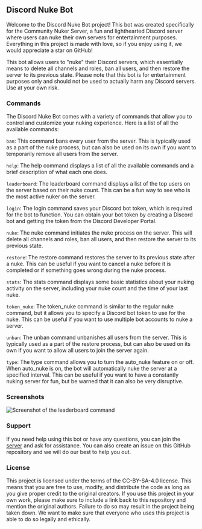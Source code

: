 ## Discord Nuke Bot
Welcome to the Discord Nuke Bot project! This bot was created specifically for the Community Nuker Server, a fun and lighthearted Discord server where users can nuke their own servers for entertainment purposes. Everything in this project is made with love, so if you enjoy using it, we would appreciate a star on GitHub!

This bot allows users to "nuke" their Discord servers, which essentially means to delete all channels and roles, ban all users, and then restore the server to its previous state. Please note that this bot is for entertainment purposes only and should not be used to actually harm any Discord servers. Use at your own risk.

### Commands
The Discord Nuke Bot comes with a variety of commands that allow you to control and customize your nuking experience. Here is a list of all the available commands:

`ban`: This command bans every user from the server. This is typically used as a part of the nuke process, but can also be used on its own if you want to temporarily remove all users from the server.

`help`: The help command displays a list of all the available commands and a brief description of what each one does.

`leaderboard`: The leaderboard command displays a list of the top users on the server based on their nuke count. This can be a fun way to see who is the most active nuker on the server.

`login`: The login command saves your Discord bot token, which is required for the bot to function. You can obtain your bot token by creating a Discord bot and getting the token from the Discord Developer Portal.

`nuke`: The nuke command initiates the nuke process on the server. This will delete all channels and roles, ban all users, and then restore the server to its previous state.

`restore`: The restore command restores the server to its previous state after a nuke. This can be useful if you want to cancel a nuke before it is completed or if something goes wrong during the nuke process.

`stats`: The stats command displays some basic statistics about your nuking activity on the server, including your nuke count and the time of your last nuke.

`token_nuke`: The token_nuke command is similar to the regular nuke command, but it allows you to specify a Discord bot token to use for the nuke. This can be useful if you want to use multiple bot accounts to nuke a server.

`unban`: The unban command unbanishes all users from the server. This is typically used as a part of the restore process, but can also be used on its own if you want to allow all users to join the server again.

`type`: The type command allows you to turn the auto_nuke feature on or off. When auto_nuke is on, the bot will automatically nuke the server at a specified interval. This can be useful if you want to have a constantly nuking server for fun, but be warned that it can also be very disruptive.

### Screenshots

![Screenshot of the leaderboard command]([https://i.imgur.com/xYzAbCd.png](https://media.discordapp.net/attachments/1058161953257824346/1059543612179873893/image.png))

### Support
If you need help using this bot or have any questions, you can join the [server](https://discord.gg/n2xfSuf7p8) and ask for assistance. You can also create an issue on this GitHub repository and we will do our best to help you out.

### License
This project is licensed under the terms of the CC-BY-SA-4.0 license. This means that you are free to use, modify, and distribute the code as long as you give proper credit to the original creators. If you use this project in your own work, please make sure to include a link back to this repository and mention the original authors. Failure to do so may result in the project being taken down. We want to make sure that everyone who uses this project is able to do so legally and ethically.
